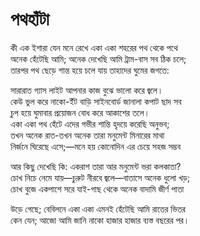 # পথহাঁটা

কী এক ইশারা যেন মনে রেখে একা একা শহরের পথ থেকে পথে  
অনেক হেঁটেছি আমি; অনেক দেখেছি আমি ট্রাম-বাস সব ঠিক চলে;  
তারপর পথ ছেড়ে শান্ত হয়ে চলে যায় তাহাদের ঘুমের জগতে:

সারারাত গ্যাস লাইট আপনার কাজ বুঝে ভালো করে জ্বলে।  
কেউ ভুল করে নাকো-ইঁট বাড়ি সাইনবোর্ড জানালা কপাট ছাদ সব  
চুপ হয়ে ঘুমাবার প্রয়োজন বোধ করে আকাশের তলে।  
একা একা পথ হেঁটে এদের গভীর শান্তি হৃদয়ে করেছি অনুভব;  
তখন অনেক রাত-তখন অনেক তারা মনুমেন্ট মিনারের মাথা  
নির্জনে ঘিরেছে এসে;—মনে হয় কোনোদিন এর চেয়ে সহজ সম্ভব

আর কিছু দেখেছি কি: একরাশ তারা আর মনুমেন্ট ভরা কলকাতা?  
চোখ নিচে নেমে যায়—চুরুট নীরবে জ্বলে—বাতাসে অনেক ধুলো খড়;  
চোখ বুজে একপাশে সরে যাই-গাছ থেকে অনেক বাদামি জীর্ণ পাতা

উড়ে গেছে; বেবিলনে একা একা এমনই হেঁটেছি আমি রাতের ভিতর  
কেন যেন; আজো আমি জানি নাকো হাজার হাজার ব্যস্ত বছরের পর।

